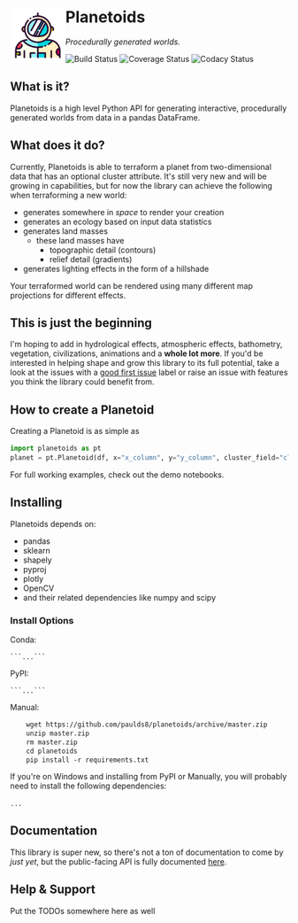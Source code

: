 <h1>
  <a href="https://www.flaticon.com/authors/good-ware">
  <img src=./docs/astronaut.svg width=100px align="left" title="Icon made by Good Ware from Flaticon">
  </a>
  Planetoids
</h1>

_Procedurally generated worlds._

![Build Status](https://img.shields.io/travis/com/paulds8/planetoids)
![Coverage Status](https://img.shields.io/codecov/c/github/paulds8/planetoids)
![Codacy Status](https://img.shields.io/codacy/grade/77b39d19f4c54647820cc7b7d22e2f41)

<h2>What is it?</h2>
Planetoids is a high level Python API for generating interactive, procedurally generated worlds from data in a pandas DataFrame.

<h2>What does it do?</h2>
Currently, Planetoids is able to terraform a planet from two-dimensional data that has an optional cluster attribute. It's still very new and will be growing in capabilities, but for now the library can achieve the following when terraforming a new world:

+ generates somewhere in _space_ to render your creation
+ generates an ecology based on input data statistics
+ generates land masses
	+ these land masses have 
		+ topographic detail (contours) 
		+ relief detail (gradients)
+ generates lighting effects in the form of a hillshade

Your terraformed world can be rendered using many different map projections for different effects.

<h2>This is just the beginning</h2>

I'm hoping to add in hydrological effects, atmospheric effects, bathometry, vegetation, civilizations, animations and a <b>whole lot more</b>. If you'd be interested in helping shape and grow this library to its full potential, take a look at the issues with a [good first issue](https://github.com/paulds8/planetoids/issues?q=is%3Aissue+is%3Aopen+label%3A%22good+first+issue%22) label or raise an issue with features you think the library could benefit from.

<h2>How to create a Planetoid</h2>
Creating a Planetoid is as simple as

```python
import planetoids as pt
planet = pt.Planetoid(df, x="x_column", y="y_column", cluster_field="cluster_column").fit_terraform()
```

For full working examples, check out the demo notebooks.

<h2>Installing</h2>
Planetoids depends on:

 - pandas
 - sklearn
 - shapely
 - pyproj
 - plotly
 - OpenCV
 - and their related dependencies like numpy and scipy
 
<h3>Install Options</h3>
Conda:

    ```...```

PyPI:

    ```...```

Manual:

```
    wget https://github.com/paulds8/planetoids/archive/master.zip
    unzip master.zip
    rm master.zip
    cd planetoids
    pip install -r requirements.txt
```

If you're on Windows and installing from PyPI or Manually, you will probably need to install the following dependencies: 

```...```

<h2>Documentation</h2>

This library is super new, so there's not a ton of documentation to come by _just yet_, but the public-facing API is fully documented [here](https://paulds8.github.io/planetoids/planetoids.m/).

<h2>Help & Support</h2>
Put the TODOs somewhere here as well
